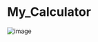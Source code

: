 # My_Calculator
 ![image](https://github.com/user-attachments/assets/50603cb7-0c3d-4aa9-b5fb-ccf4c3be10e1)
